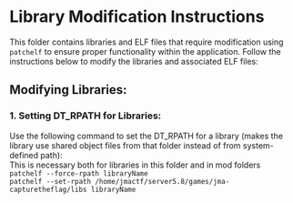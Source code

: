 # Library Modification Instructions

This folder contains libraries and ELF files that require modification using `patchelf` to ensure proper functionality within the application. Follow the instructions below to modify the libraries and associated ELF files:

## Modifying Libraries:

### 1. Setting DT_RPATH for Libraries:
Use the following command to set the DT_RPATH for a library (makes the library use shared object files from that folder instead of from system-defined path):  
This is necessary both for libraries in this folder and in mod folders  
`patchelf --force-rpath libraryName`  
`patchelf --set-rpath /home/jmactf/server5.8/games/jma-capturetheflag/libs libraryName`
